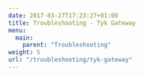 ```yaml
---
date: 2017-03-27T17:23:27+01:00
title: Troubleshooting - Tyk Gateway
menu:
  main:
    parent: "Troubleshooting"
weight: 5
url: "/troubleshooting/tyk-gateway"
---
```



